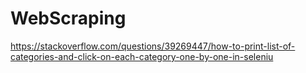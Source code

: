 # WebScraping

https://stackoverflow.com/questions/39269447/how-to-print-list-of-categories-and-click-on-each-category-one-by-one-in-seleniu
